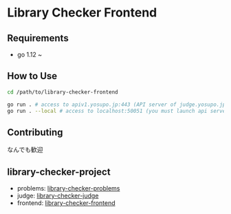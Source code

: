 # Library Checker Frontend

## Requirements

- go 1.12 ~

## How to Use

```sh
cd /path/to/library-checker-frontend

go run . # access to apiv1.yosupo.jp:443 (API server of judge.yosupo.jp)
go run . --local # access to localhost:50051 (you must launch api server in local)
```

## Contributing

なんでも歓迎

## library-checker-project

- problems: [library-checker-problems](https://github.com/yosupo06/library-checker-problems)
- judge: [library-checker-judge](https://github.com/yosupo06/library-checker-judge)
- frontend: [library-checker-frontend](https://github.com/yosupo06/library-checker-frontend)
